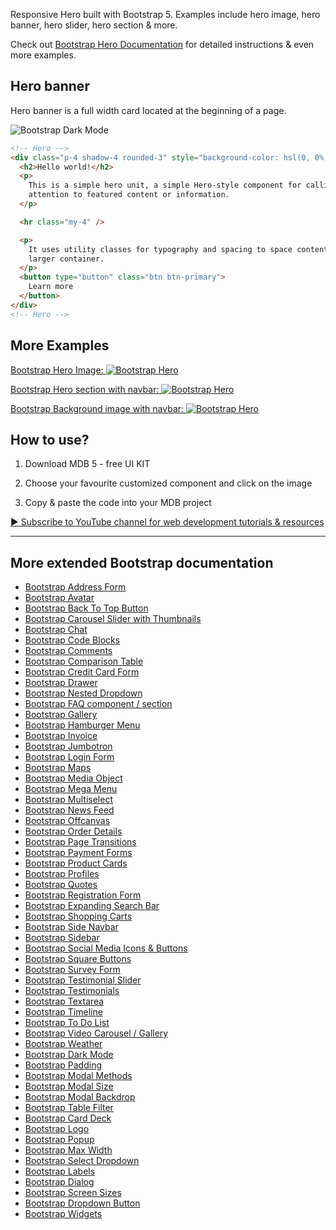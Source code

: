 Responsive Hero built with Bootstrap 5. Examples include hero image, hero banner, hero slider, hero section & more.

Check out [Bootstrap Hero Documentation](https://mdbootstrap.com/docs/standard/extended/hero/) for detailed instructions & even more examples.



## Hero banner

Hero banner is a full width card located at the beginning of a page.

![Bootstrap Dark Mode](https://mdbootstrap.com/img/Marketing/github/hero/basic.png)

```html
<!-- Hero -->
<div class="p-4 shadow-4 rounded-3" style="background-color: hsl(0, 0%, 94%);">
  <h2>Hello world!</h2>
  <p>
    This is a simple hero unit, a simple Hero-style component for calling extra
    attention to featured content or information.
  </p>

  <hr class="my-4" />

  <p>
    It uses utility classes for typography and spacing to space content out within the
    larger container.
  </p>
  <button type="button" class="btn btn-primary">
    Learn more
  </button>
</div>
<!-- Hero -->
```

## More Examples

[Bootstrap Hero Image:
![Bootstrap Hero](https://mdbootstrap.com/img/Marketing/github/hero/basic1.png)](https://mdbootstrap.com/docs/standard/extended/hero/#section-background-image)


[Bootstrap Hero section with navbar:
![Bootstrap Hero](https://mdbootstrap.com/img/Marketing/github/hero/basic2.png)](https://mdbootstrap.com/docs/standard/extended/hero/#section-with-navbar)


[Bootstrap Background image with navbar:
![Bootstrap Hero](https://mdbootstrap.com/img/Marketing/github/hero/basic3.png)](https://mdbootstrap.com/docs/standard/extended/hero/#section-background-image-with-navbar)




## How to use?

1. Download MDB 5 - free UI KIT

2. Choose your favourite customized component and click on the image

3. Copy & paste the code into your MDB project

[▶️ Subscribe to YouTube channel for web development tutorials & resources](https://www.youtube.com/MDBootstrap?sub_confirmation=1)



___

## More extended Bootstrap documentation
<ul>
<li><a href="https://mdbootstrap.com/docs/standard/extended/bootstrap-address-form/">Bootstrap Address Form</a></li>
<li><a href="https://mdbootstrap.com/docs/standard/extended/avatar/">Bootstrap Avatar</a></li>
<li><a href="https://mdbootstrap.com/docs/standard/extended/back-to-top/">Bootstrap Back To Top Button</a></li>
<li><a href="https://mdbootstrap.com/docs/standard/extended/carousel-with-thumbnails/">Bootstrap Carousel Slider with Thumbnails</a></li>
<li><a href="https://mdbootstrap.com/docs/standard/extended/chat/">Bootstrap Chat</a></li>
<li><a href="https://mdbootstrap.com/docs/standard/extended/code/">Bootstrap Code Blocks</a></li>
<li><a href="https://mdbootstrap.com/docs/standard/extended/comments/">Bootstrap Comments</a></li>
<li><a href="https://mdbootstrap.com/docs/standard/extended/bootstrap-comparison-table/">Bootstrap Comparison Table</a></li>
<li><a href="https://mdbootstrap.com/docs/standard/extended/credit-card/">Bootstrap Credit Card Form</a></li>
<li><a href="https://mdbootstrap.com/docs/standard/extended/drawer/">Bootstrap Drawer</a></li>
<li><a href="https://mdbootstrap.com/docs/standard/extended/dropdown-multilevel/">Bootstrap Nested Dropdown</a></li>
<li><a href="https://mdbootstrap.com/docs/standard/extended/faq/">Bootstrap FAQ component / section</a></li>
<li><a href="https://mdbootstrap.com/docs/standard/extended/gallery/">Bootstrap Gallery</a></li>
<li><a href="https://mdbootstrap.com/docs/standard/extended/hamburger-menu/">Bootstrap Hamburger Menu</a></li>
<li><a href="https://mdbootstrap.com/docs/standard/extended/bootstrap-invoice/">Bootstrap Invoice</a></li>
<li><a href="https://mdbootstrap.com/docs/standard/extended/jumbotron/">Bootstrap Jumbotron</a></li>
<li><a href="https://mdbootstrap.com/docs/standard/extended/login/">Bootstrap Login Form</a></li>
<li><a href="https://mdbootstrap.com/docs/standard/extended/maps/">Bootstrap Maps</a></li>
<li><a href="https://mdbootstrap.com/docs/standard/extended/media-object/">Bootstrap Media Object</a></li>
<li><a href="https://mdbootstrap.com/docs/standard/extended/mega-menu/">Bootstrap Mega Menu</a></li>
<li><a href="https://mdbootstrap.com/docs/standard/extended/multiselect/">Bootstrap Multiselect</a></li>
<li><a href="https://mdbootstrap.com/docs/standard/extended/news-feed/">Bootstrap News Feed</a></li>
<li><a href="https://mdbootstrap.com/docs/standard/extended/offcanvas/">Bootstrap Offcanvas</a></li>
<li><a href="https://mdbootstrap.com/docs/standard/extended/order-details/">Bootstrap Order Details</a></li>
<li><a href="https://mdbootstrap.com/docs/standard/extended/page-transitions/">Bootstrap Page Transitions</a></li>
<li><a href="https://mdbootstrap.com/docs/standard/extended/payment-forms/">Bootstrap Payment Forms</a></li>
<li><a href="https://mdbootstrap.com/docs/standard/extended/product-cards/">Bootstrap Product Cards</a></li>
<li><a href="https://mdbootstrap.com/docs/standard/extended/profiles/">Bootstrap Profiles</a></li>
<li><a href="https://mdbootstrap.com/docs/standard/extended/quotes/">Bootstrap Quotes</a></li>
<li><a href="https://mdbootstrap.com/docs/standard/extended/registration/">Bootstrap Registration Form</a></li>
<li><a href="https://mdbootstrap.com/docs/standard/extended/search-expanding/">Bootstrap Expanding Search Bar</a></li>
<li><a href="https://mdbootstrap.com/docs/standard/extended/shopping-carts/">Bootstrap Shopping Carts</a></li>
<li><a href="https://mdbootstrap.com/docs/standard/extended/side-navbar/">Bootstrap Side Navbar</a></li>
<li><a href="https://mdbootstrap.com/docs/standard/extended/sidebar/">Bootstrap Sidebar</a></li>
<li><a href="https://mdbootstrap.com/docs/standard/extended/social-media/">Bootstrap Social Media Icons & Buttons</a></li>
<li><a href="https://mdbootstrap.com/docs/standard/extended/square-buttons/">Bootstrap Square Buttons</a></li>
<li><a href="https://mdbootstrap.com/docs/standard/extended/bootstrap-survey-form/">Bootstrap Survey Form</a></li>
<li><a href="https://mdbootstrap.com/docs/standard/extended/testimonial-slider/">Bootstrap Testimonial Slider</a></li>
<li><a href="https://mdbootstrap.com/docs/standard/extended/testimonials/">Bootstrap Testimonials</a></li>
<li><a href="https://mdbootstrap.com/docs/standard/extended/textarea/">Bootstrap Textarea</a></li>
<li><a href="https://mdbootstrap.com/docs/standard/extended/timeline/">Bootstrap Timeline</a></li>
<li><a href="https://mdbootstrap.com/docs/standard/extended/to-do-list/">Bootstrap To Do List</a></li>
<li><a href="https://mdbootstrap.com/docs/standard/extended/video-carousel/">Bootstrap Video Carousel / Gallery</a></li>
<li><a href="https://mdbootstrap.com/docs/standard/extended/weather/">Bootstrap Weather</a></li>
  <li><a href="https://mdbootstrap.com/docs/standard/extended/dark-mode/">Bootstrap Dark Mode</a></li>
  <li><a href="https://mdbootstrap.com/docs/standard/extended/padding/">Bootstrap Padding</a></li>
  <li><a href="https://mdbootstrap.com/docs/standard/extended/modal-methods/">Bootstrap Modal Methods</a></li>
  <li><a href="https://mdbootstrap.com/docs/standard/extended/modal-size/">Bootstrap Modal Size</a></li>
  <li><a href="https://mdbootstrap.com/docs/standard/extended/modal-backdrop/">Bootstrap Modal Backdrop</a></li>
  <li><a href="https://mdbootstrap.com/docs/standard/extended/table-filter/">Bootstrap Table Filter</a></li>
  <li><a href="https://mdbootstrap.com/docs/standard/extended/card-deck/">Bootstrap Card Deck</a></li>
  <li><a href="https://mdbootstrap.com/docs/standard/extended/logo/">Bootstrap Logo</a></li>
  <li><a href="https://mdbootstrap.com/docs/standard/extended/popup/">Bootstrap Popup</a></li>
  <li><a href="https://mdbootstrap.com/docs/standard/extended/max-width/">Bootstrap Max Width</a></li>
  <li><a href="https://mdbootstrap.com/docs/standard/extended/select-dropdown/">Bootstrap Select Dropdown</a></li>
  <li><a href="https://mdbootstrap.com/docs/standard/extended/labels/">Bootstrap Labels</a></li>
  <li><a href="https://mdbootstrap.com/docs/standard/extended/dialog/">Bootstrap Dialog</a></li>
  <li><a href="https://mdbootstrap.com/docs/standard/extended/screen-sizes/">Bootstrap Screen Sizes</a></li>
  <li><a href="https://mdbootstrap.com/docs/standard/extended/dropdown-button/">Bootstrap Dropdown Button</a></li>
  <li><a href="https://mdbootstrap.com/docs/standard/extended/widgets/">Bootstrap Widgets</a></li>
</ul>
